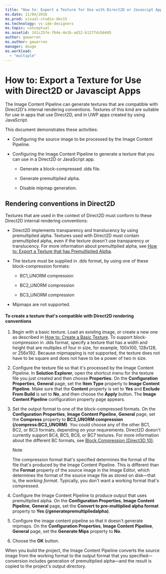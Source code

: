 ```yaml
---
title: "How to: Export a Texture for Use with Direct2D or Javascipt Apps"
ms.date: 11/04/2016
ms.prod: visual-studio-dev15
ms.technology: vs-ide-designers
ms.topic: conceptual
ms.assetid: 241c25fe-764e-4e1b-ad32-b1377dcbb605
author: gewarren
ms.author: gewarren
manager: douge
ms.workload:
  - "multiple"
---
```

# How to: Export a Texture for Use with Direct2D or Javascipt Apps
The Image Content Pipeline can generate textures that are compatible with Direct2D's internal rendering conventions. Textures of this kind are suitable for use in apps that use Direct2D, and in UWP apps created by using JavaScript.

 This document demonstrates these activities:

-   Configuring the source image to be processed by the Image Content Pipeline.

-   Configuring the Image Content Pipeline to generate a texture that you can use in a Direct2D or JavaScript app.

    -   Generate a block-compressed .dds file.

    -   Generate premultiplied alpha.

    -   Disable mipmap generation.

## Rendering conventions in Direct2D
 Textures that are used in the context of Direct2D must conform to these Direct2D internal rendering conventions:

-   Direct2D implements transparency and translucency by using premultiplied alpha. Textures used with Direct2D must contain premultiplied alpha, even if the texture doesn't use transparency or translucency. For more information about premultiplied alpha, see [How to: Export a Texture that has Premultiplied Alpha](../designers/how-to-export-a-texture-that-has-premultiplied-alpha.md).

-   The texture must be supplied in .dds format, by using one of these block-compression formats:

    -   BC1_UNORM compression

    -   BC2_UNORM compression

    -   BC3_UNORM compression

-   Mipmaps are not supported.

#### To create a texture that's compatible with Direct2D rendering conventions

1.  Begin with a basic texture. Load an existing image, or create a new one as described in [How to: Create a Basic Texture](../designers/how-to-create-a-basic-texture.md). To support block-compression in .dds format, specify a texture that has a width and height that are multiples of four in size, for example, 100x100, 128x128, or 256x192. Because mipmapping is not supported, the texture does not have to be square and does not have to be a power of two in size.

2.  Configure the texture file so that it's processed by the Image Content Pipeline. In **Solution Explorer**, open the shortcut menu for the texture file you just created and then choose **Properties**. On the **Configuration Properties**, **General** page, set the **Item Type** property to **Image Content Pipeline**. Make sure that the **Content** property is set to **Yes** and **Exclude From Build** is set to **No**, and then choose the **Apply** button. The **Image Content Pipeline** configuration property page appears.

3.  Set the output format to one of the block-compressed formats. On the **Configuration Properties**, **Image Content Pipeline**, **General** page, set the **Compress** property to **BC3_UNORM compression (/compress:BC3_UNORM)**. You could choose any of the other BC1, BC2, or BC3 formats, depending on your requirements. Direct2D doesn't currently support BC4, BC5, BC6, or BC7 textures. For more information about the different BC formats, see [Block Compression (Direct3D 10)](http://msdn.microsoft.com/library/windows/desktop/bb694531.aspx).

    > [!NOTE]
    >  The compression format that's specified determines the format of the file that's produced by the Image Content Pipeline. This is different than the **Format** property of the source image in the Image Editor, which determines the format of the source image file as stored on disk—that is, the *working format*. Typically, you don't want a working format that's compressed.

4.  Configure the Image Content Pipeline to produce output that uses premultiplied alpha. On the **Configuration Properties**, **Image Content Pipeline**, **General** page, set the **Convert to pre-multiplied alpha format** property to **Yes (/generatepremultipliedalpha)**.

5.  Configure the image content pipeline so that it doesn't generate mipmaps. On the **Configuration Properties**, **Image Content Pipeline**, **General** page, set the **Generate Mips** property to **No**.

6.  Choose the **OK** button.

 When you build the project, the Image Content Pipeline converts the source image from the working format to the output format that you specified—conversion includes generation of premultiplied alpha—and the result is copied to the project's output directory.